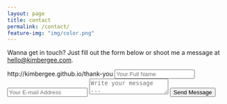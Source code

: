 ```yaml
---
layout: page
title: contact
permalink: /contact/
feature-img: "img/color.png"
---
```


Wanna get in touch? Just fill out the form below or shoot me a message at [hello@kimbergee.com](mailto:hello@kimbergee.com).

<form action="https://getsimpleform.com/messages?form_api_token=21cb64d9522f2953b8ec402f65adfde3" method="post">
  <!-- the redirect_to is optional, the form will redirect to the referrer on submission -->
  http://kimbergee.github.io/thank-you
  <input type='hidden' name='redirect_to' value='full-url/thank-you/' />
  <input type='text' name='name' placeholder='Your Full Name' />
  <input type='email' name='email' placeholder='Your E-mail Address' />
  <textarea name='message' placeholder='Write your message ...'></textarea>
  <input type='submit' value='Send Message' />
</form>
